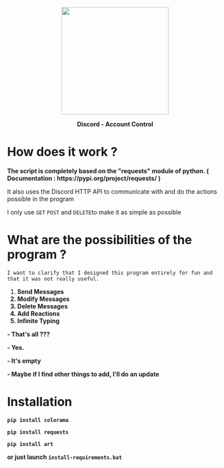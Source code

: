 <div align="center">
  <img src="https://i.imgur.com/8hypVq1.png" width="250">
  <p ><b>Discord - Account Control</b></p>
</div>

<h1>How does it work ?</h1>
<p><strong>The script is completely based on the "requests" module of python. ( Documentation : https://pypi.org/project/requests/ )</strong><p>
<p>It also uses the Discord HTTP API to communicate with and do the actions possible in the program</p>

I only use ```GET``` ```POST``` and ```DELETE```to make it as simple as possible

<h1>What are the possibilities of the program ?</h1>

```I want to clarify that I designed this program entirely for fun and that it was not really useful.```
<ol>
<li><b>Send Messages</li>
<li><b>Modify Messages</b></li>
<li><b>Delete Messages</b></li>
<li><b>Add Reactions</b></li>
<li><b>Infinite Typing</b></li>
</ol>

<p>- That's all ???</p>
<p>- Yes.</p>
<p>- It's empty</p>
<p>- Maybe if I find other things to add, I'll do an update</p>

<h1>Installation</h1>

```
pip install colorama
```
```
pip install requests
```
```
pip install art
```
**or just launch ```install-requirements.bat```**

